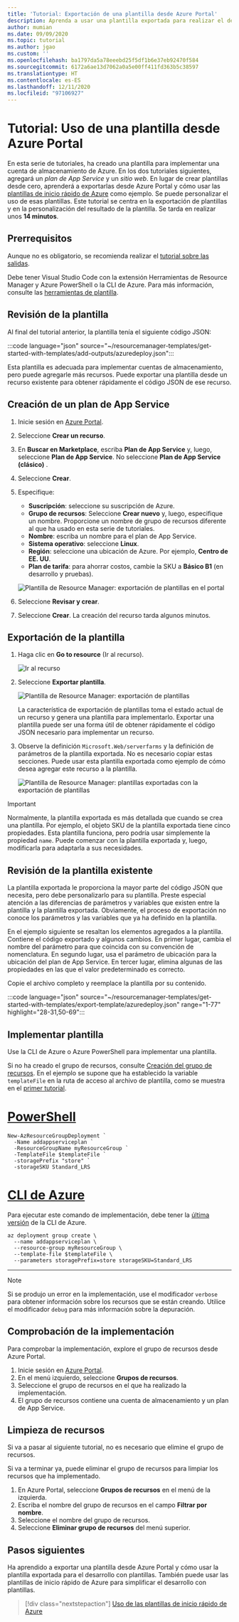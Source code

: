 ```yaml
---
title: 'Tutorial: Exportación de una plantilla desde Azure Portal'
description: Aprenda a usar una plantilla exportada para realizar el desarrollo mediante plantillas.
author: mumian
ms.date: 09/09/2020
ms.topic: tutorial
ms.author: jgao
ms.custom: ''
ms.openlocfilehash: ba1797da5a78eeebd25f5df1b6e37eb92470f584
ms.sourcegitcommit: 6172a6ae13d7062a0a5e00ff411fd363b5c38597
ms.translationtype: HT
ms.contentlocale: es-ES
ms.lasthandoff: 12/11/2020
ms.locfileid: "97106927"
---
```

# <a name="tutorial-use-exported-template-from-the-azure-portal"></a>Tutorial: Uso de una plantilla desde Azure Portal

En esta serie de tutoriales, ha creado una plantilla para implementar una cuenta de almacenamiento de Azure. En los dos tutoriales siguientes, agregará un *plan de App Service* y un *sitio web*. En lugar de crear plantillas desde cero, aprenderá a exportarlas desde Azure Portal y cómo usar las [plantillas de inicio rápido de Azure](https://azure.microsoft.com/resources/templates/) como ejemplo. Se puede personalizar el uso de esas plantillas. Este tutorial se centra en la exportación de plantillas y en la personalización del resultado de la plantilla. Se tarda en realizar unos **14 minutos**.

## <a name="prerequisites"></a>Prerrequisitos

Aunque no es obligatorio, se recomienda realizar el [tutorial sobre las salidas](template-tutorial-add-outputs.md).

Debe tener Visual Studio Code con la extensión Herramientas de Resource Manager y Azure PowerShell o la CLI de Azure. Para más información, consulte las [herramientas de plantilla](template-tutorial-create-first-template.md#get-tools).

## <a name="review-template"></a>Revisión de la plantilla

Al final del tutorial anterior, la plantilla tenía el siguiente código JSON:

:::code language="json" source="~/resourcemanager-templates/get-started-with-templates/add-outputs/azuredeploy.json":::

Esta plantilla es adecuada para implementar cuentas de almacenamiento, pero puede agregarle más recursos. Puede exportar una plantilla desde un recurso existente para obtener rápidamente el código JSON de ese recurso.

## <a name="create-app-service-plan"></a>Creación de un plan de App Service

1. Inicie sesión en [Azure Portal](https://portal.azure.com).
1. Seleccione **Crear un recurso**.
1. En **Buscar en Marketplace**, escriba **Plan de App Service** y, luego, seleccione **Plan de App Service**.  No seleccione **Plan de App Service (clásico)** .
1. Seleccione **Crear**.
1. Especifique:

    - **Suscripción**: seleccione su suscripción de Azure.
    - **Grupo de recursos**: Seleccione **Crear nuevo** y, luego, especifique un nombre. Proporcione un nombre de grupo de recursos diferente al que ha usado en esta serie de tutoriales.
    - **Nombre**: escriba un nombre para el plan de App Service.
    - **Sistema operativo**: seleccione **Linux**.
    - **Región**: seleccione una ubicación de Azure. Por ejemplo, **Centro de EE. UU**.
    - **Plan de tarifa**: para ahorrar costos, cambie la SKU a **Básico B1** (en desarrollo y pruebas).

    ![Plantilla de Resource Manager: exportación de plantillas en el portal](./media/template-tutorial-export-template/resource-manager-template-export.png)
1. Seleccione **Revisar y crear**.
1. Seleccione **Crear**. La creación del recurso tarda algunos minutos.

## <a name="export-template"></a>Exportación de la plantilla

1. Haga clic en **Go to resource** (Ir al recurso).

    ![Ir al recurso](./media/template-tutorial-export-template/resource-manager-template-export-go-to-resource.png)

1. Seleccione **Exportar plantilla**.

    ![Plantilla de Resource Manager: exportación de plantillas](./media/template-tutorial-export-template/resource-manager-template-export-template.png)

   La característica de exportación de plantillas toma el estado actual de un recurso y genera una plantilla para implementarlo. Exportar una plantilla puede ser una forma útil de obtener rápidamente el código JSON necesario para implementar un recurso.

1. Observe la definición `Microsoft.Web/serverfarms` y la definición de parámetros de la plantilla exportada. No es necesario copiar estas secciones. Puede usar esta plantilla exportada como ejemplo de cómo desea agregar este recurso a la plantilla.

    ![Plantilla de Resource Manager: plantillas exportadas con la exportación de plantillas](./media/template-tutorial-export-template/resource-manager-template-exported-template.png)

> [!IMPORTANT]
> Normalmente, la plantilla exportada es más detallada que cuando se crea una plantilla. Por ejemplo, el objeto SKU de la plantilla exportada tiene cinco propiedades. Esta plantilla funciona, pero podría usar simplemente la propiedad `name`. Puede comenzar con la plantilla exportada y, luego, modificarla para adaptarla a sus necesidades.

## <a name="revise-existing-template"></a>Revisión de la plantilla existente

La plantilla exportada le proporciona la mayor parte del código JSON que necesita, pero debe personalizarlo para su plantilla. Preste especial atención a las diferencias de parámetros y variables que existen entre la plantilla y la plantilla exportada. Obviamente, el proceso de exportación no conoce los parámetros y las variables que ya ha definido en la plantilla.

En el ejemplo siguiente se resaltan los elementos agregados a la plantilla. Contiene el código exportado y algunos cambios. En primer lugar, cambia el nombre del parámetro para que coincida con su convención de nomenclatura. En segundo lugar, usa el parámetro de ubicación para la ubicación del plan de App Service. En tercer lugar, elimina algunas de las propiedades en las que el valor predeterminado es correcto.

Copie el archivo completo y reemplace la plantilla por su contenido.

:::code language="json" source="~/resourcemanager-templates/get-started-with-templates/export-template/azuredeploy.json" range="1-77" highlight="28-31,50-69":::

## <a name="deploy-template"></a>Implementar plantilla

Use la CLI de Azure o Azure PowerShell para implementar una plantilla.

Si no ha creado el grupo de recursos, consulte [Creación del grupo de recursos](template-tutorial-create-first-template.md#create-resource-group). En el ejemplo se supone que ha establecido la variable `templateFile` en la ruta de acceso al archivo de plantilla, como se muestra en el [primer tutorial](template-tutorial-create-first-template.md#deploy-template).

# <a name="powershell"></a>[PowerShell](#tab/azure-powershell)

```azurepowershell
New-AzResourceGroupDeployment `
  -Name addappserviceplan `
  -ResourceGroupName myResourceGroup `
  -TemplateFile $templateFile `
  -storagePrefix "store" `
  -storageSKU Standard_LRS
```

# <a name="azure-cli"></a>[CLI de Azure](#tab/azure-cli)

Para ejecutar este comando de implementación, debe tener la [última versión](/cli/azure/install-azure-cli) de la CLI de Azure.

```azurecli
az deployment group create \
  --name addappserviceplan \
  --resource-group myResourceGroup \
  --template-file $templateFile \
  --parameters storagePrefix=store storageSKU=Standard_LRS
```

---

> [!NOTE]
> Si se produjo un error en la implementación, use el modificador `verbose` para obtener información sobre los recursos que se están creando. Utilice el modificador `debug` para más información sobre la depuración.

## <a name="verify-deployment"></a>Comprobación de la implementación

Para comprobar la implementación, explore el grupo de recursos desde Azure Portal.

1. Inicie sesión en [Azure Portal](https://portal.azure.com).
1. En el menú izquierdo, seleccione **Grupos de recursos**.
1. Seleccione el grupo de recursos en el que ha realizado la implementación.
1. El grupo de recursos contiene una cuenta de almacenamiento y un plan de App Service.

## <a name="clean-up-resources"></a>Limpieza de recursos

Si va a pasar al siguiente tutorial, no es necesario que elimine el grupo de recursos.

Si va a terminar ya, puede eliminar el grupo de recursos para limpiar los recursos que ha implementado.

1. En Azure Portal, seleccione **Grupos de recursos** en el menú de la izquierda.
2. Escriba el nombre del grupo de recursos en el campo **Filtrar por nombre**.
3. Seleccione el nombre del grupo de recursos.
4. Seleccione **Eliminar grupo de recursos** del menú superior.

## <a name="next-steps"></a>Pasos siguientes

Ha aprendido a exportar una plantilla desde Azure Portal y cómo usar la plantilla exportada para el desarrollo con plantillas. También puede usar las plantillas de inicio rápido de Azure para simplificar el desarrollo con plantillas.

> [!div class="nextstepaction"]
> [Uso de las plantillas de inicio rápido de Azure](template-tutorial-quickstart-template.md)
